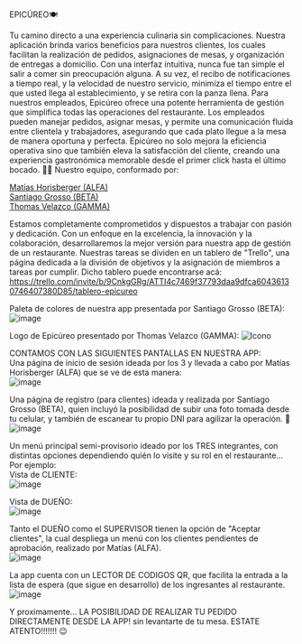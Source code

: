 EPICÚREO🍽️<br>

Tu camino directo a una experiencia culinaria sin complicaciones. 
Nuestra aplicación brinda varios beneficios para nuestros clientes, los cuales facilitan la realización de pedidos, asignaciones de mesas, y organización de entregas a domicilio. Con una interfaz intuitiva, nunca fue tan simple el salir a comer sin preocupación alguna. A su vez, el recibo de notificaciones a tiempo real, y la velocidad de nuestro servicio, minimiza el tiempo entre el que usted llega al establecimiento, y se retira con la panza llena.
Para nuestros empleados, Epicúreo ofrece una potente herramienta de gestión que simplifica todas las operaciones del restaurante. Los empleados pueden manejar pedidos, asignar mesas, y permite una comunicación fluida entre clientela y trabajadores, asegurando que cada plato llegue a la mesa de manera oportuna y perfecta.
Epicúreo no solo mejora la eficiencia operativa sino que también eleva la satisfacción del cliente, creando una experiencia gastronómica memorable desde el primer click hasta el último bocado. 🍴🔥
Nuestro equipo, conformado por:

[Matías Horisberger (ALFA)](https://www.github.com/matigthb)<br>
[Santiago Grosso (BETA)](https://www.github.com/SantiagoGrosso)<br>
[Thomas Velazco (GAMMA)](https://www.github.com/Ondercraw)<br> 

Estamos completamente comprometidos y dispuestos a trabajar con pasión y dedicación. Con un enfoque en la excelencia, la innovación y la colaboración, desarrollaremos la mejor versión para nuestra app de gestión de un restaurante.
Nuestras tareas se dividen en un tablero de "Trello", una página dedicada a la división de objetivos y la asignación de miembros a tareas por cumplir. Dicho tablero puede encontrarse acá: https://trello.com/invite/b/9CnkgGRg/ATTI4c7469f37793daa9dfca60436130746407380D85/tablero-epicureo

Paleta de colores de nuestra app presentada por Santiago Grosso (BETA):
![image](https://github.com/matigthb/Epicureo_2024/assets/98900532/aee12d70-b177-47df-a7fa-045cb8473ad2)

Logo de Epicúreo presentado por Thomas Velazco (GAMMA):
![Icono](https://github.com/matigthb/Epicureo_2024/assets/98900532/b2cbc8cf-78c3-47e4-9811-4e78d8bd0070)

CONTAMOS CON LAS SIGUIENTES PANTALLAS EN NUESTRA APP:<br>
Una página de inicio de sesión ideada por los 3 y llevada a cabo por Matías Horisberger (ALFA) que se ve de esta manera:<br>
![image](https://github.com/matigthb/Epicureo_2024/assets/98900532/49d69151-69a4-4eb2-a467-bf3add6743ca)

Una página de registro (para clientes) ideada y realizada por Santiago Grosso (BETA), quien incluyó la posibilidad de subir una foto tomada desde tu celular, y también de escanear tu propio DNI para agilizar la operación. 🚀<br>
![image](https://github.com/matigthb/Epicureo_2024/assets/98900532/1d2dca49-f267-4958-ac98-144abc646a13)

Un menú principal semi-provisorio ideado por los TRES integrantes, con distintas opciones dependiendo quién lo visite y su rol en el restaurante... Por ejemplo:<br>
Vista de CLIENTE:<br>
![image](https://github.com/matigthb/Epicureo_2024/assets/98900532/ff456b2b-c622-4492-aa30-505fd3c2161f)<br>

Vista de DUEÑO:<br>
![image](https://github.com/matigthb/Epicureo_2024/assets/98900532/7232f924-5713-4ecc-84c7-9462fb6e9803)<br>

Tanto el DUEÑO como el SUPERVISOR tienen la opción de "Aceptar clientes", la cual despliega un menú con los clientes pendientes de aprobación, realizado por Matías (ALFA).<br>
![image](https://github.com/matigthb/Epicureo_2024/assets/98900532/59e326af-b15c-48c7-af8d-4cb61727b5db)<br>

La app cuenta con un LECTOR DE CODIGOS QR, que facilita la entrada a la lista de espera (que sigue en desarrollo) de los ingresantes al restaurante.<br>
![image](https://github.com/matigthb/Epicureo_2024/assets/98900532/809cf220-2d15-4d3e-926c-a28ca5eda748)<br>

Y proximamente... LA POSIBILIDAD DE REALIZAR TU PEDIDO DIRECTAMENTE DESDE LA APP! sin levantarte de tu mesa. ESTATE ATENTO!!!!!!! 😉

